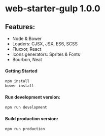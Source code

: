 # web-starter-gulp 1.0.0 

## Features:

- Node & Bower
- Loaders: CJSX, JSX, ES6, SCSS
- Fluxxor, React
- Icons generators: Sprites & Fonts
- Bourbon, Neat


#### Getting Started

```bash
npm install
bower install
```

#### Run development version:

```bash
npm run development
```

#### Build production version:

```bash
npm run production
```
